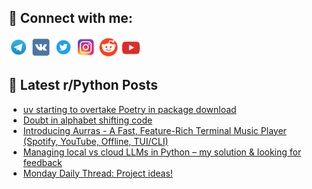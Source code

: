 ## 🔎 Connect with me:
[<img src="https://github.com/bullbesh/bullbesh/blob/main/images/Telegram.png" width="32" height="32" />](https://t.me/bullbesh)
[<img src="https://github.com/bullbesh/bullbesh/blob/main/images/VK.png" width="32" height="32" />](https://vk.com/bullbesh)
[<img src="https://github.com/bullbesh/bullbesh/blob/main/images/Twitter.png" width="32" height="32" />](https://twitter.com/bullbesh1)
[<img src="https://github.com/bullbesh/bullbesh/blob/main/images/Instagram.png" width="32" height="32" />](https://www.instagram.com/bullbesh)
[<img src="https://github.com/bullbesh/bullbesh/blob/main/images/Reddit.png" width="32" height="32" />](https://www.reddit.com/user/bullbesh)
[<img src="https://github.com/bullbesh/bullbesh/blob/main/images/YouTube.png" width="32" height="32" />](https://www.youtube.com/channel/UCtfjRs6uzgq5mfm8S06WTcg)

## 📕 Latest r/Python Posts
<!-- BLOG-POST-LIST:START -->
- [uv starting to overtake Poetry in package download](https://www.reddit.com/r/Python/comments/1jd7nhh/uv_starting_to_overtake_poetry_in_package_download/)
- [Doubt in alphabet shifting code](https://www.reddit.com/r/Python/comments/1jd70p6/doubt_in_alphabet_shifting_code/)
- [Introducing Aurras - A Fast, Feature-Rich Terminal Music Player &lpar;Spotify, YouTube, Offline, TUI/CLI&rpar;](https://www.reddit.com/r/Python/comments/1jd5o5s/introducing_aurras_a_fast_featurerich_terminal/)
- [Managing local vs cloud LLMs in Python – my solution &amp; looking for feedback](https://www.reddit.com/r/Python/comments/1jd3io0/managing_local_vs_cloud_llms_in_python_my/)
- [Monday Daily Thread: Project ideas!](https://www.reddit.com/r/Python/comments/1jczjes/monday_daily_thread_project_ideas/)
<!-- BLOG-POST-LIST:END -->
